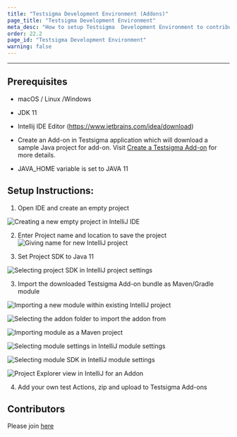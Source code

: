```yaml
---
title: "Testsigma Development Environment (Addons)"
page_title: "Testsigma Development Environment"
meta_desc: "How to setup Testsigma  Development Environment to contribute"
order: 22.2
page_id: "Testsigma Development Environment"
warning: false
---
```


---

## Prerequisites

 - macOS / Linux /Windows
   
  - JDK 11
   
  - Intellij IDE Editor (https://www.jetbrains.com/idea/download)
   
   - Create an Add-on in Testsigma application which will download a
   sample Java project for add-on. Visit [Create a Testsigma
   Add-on](https://testsigma.com/docs/addons/create/) for more details.
   -   JAVA_HOME variable is set to JAVA 11

## Setup Instructions:

 1. Open IDE and create an empty project

 ![Creating a new empty project in IntelliJ IDE](https://docs.testsigma.com/images/setup-dev-environment-addons/intellij-new-project.png)
	
2. Enter Project name and location to save the project
![Giving name for new IntelliJ project](https://docs.testsigma.com/images/setup-dev-environment-addons/intellij-project-details.png)

 3. Set Project SDK to Java 11
 
![Selecting project SDK in IntelliJ project settings](https://docs.testsigma.com/images/setup-dev-environment-addons/intellij-project-sdk.png)

 3. Import the downloaded Testsigma Add-on bundle as Maven/Gradle module

![Importing a new module within existing IntelliJ project](https://docs.testsigma.com/images/setup-dev-environment-addons/intellij-import-module.png)


![Selecting the addon folder to import the addon from](https://docs.testsigma.com/images/setup-dev-environment-addons/intellij-addon-folder.png)
 
![Importing module as a Maven project](https://docs.testsigma.com/images/setup-dev-environment-addons/intellij-meven-import.png)

![Selecting module settings in IntelliJ module settings](https://docs.testsigma.com/images/setup-dev-environment-addons/intellij-module-settings.png)

![Selecting module SDK in IntelliJ module settings](https://docs.testsigma.com/images/setup-dev-environment-addons/intellij-module-sdk.png)

![Project Explorer view in IntelliJ for an Addon](https://docs.testsigma.com/images/setup-dev-environment-addons/intellij-project-explorer.png)

4. Add your own test Actions, zip and upload to Testsigma Add-ons

## Contributors

Please join [here](https://discord.gg/CB5aFkngeG) 
  
